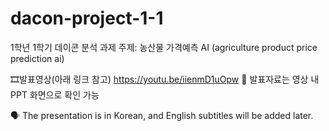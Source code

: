 # dacon-project-1-1
1학년 1학기
데이콘 분석 과제 주제: 농산물 가격예측 AI (agriculture product price prediction ai)

🎞발표영상(아래 링크 참고)
https://youtu.be/iienmD1uOpw
📌 발표자료는 영상 내 PPT 화면으로 확인 가능

🗣️ The presentation is in Korean, and English subtitles will be added later.
